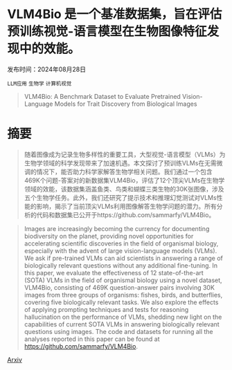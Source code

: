 # VLM4Bio 是一个基准数据集，旨在评估预训练视觉-语言模型在生物图像特征发现中的效能。

发布时间：2024年08月28日

`LLM应用` `生物学` `计算机视觉`

> VLM4Bio: A Benchmark Dataset to Evaluate Pretrained Vision-Language Models for Trait Discovery from Biological Images

# 摘要

> 随着图像成为记录生物多样性的重要工具，大型视觉-语言模型（VLMs）为生物学领域的科学发现带来了加速机遇。本文探讨了预训练VLMs在无需微调的情况下，能否助力科学家解答生物学相关问题。我们通过一个包含469K个问题-答案对的新数据集VLM4Bio，评估了12个顶尖VLMs在生物学领域的效能，该数据集涵盖鱼类、鸟类和蝴蝶三类生物的30K张图像，涉及五个生物学任务。此外，我们还研究了提示技术和推理幻觉测试对VLMs性能的影响，揭示了当前顶尖VLMs利用图像解答生物学问题的潜力。所有分析的代码和数据集已公开于https://github.com/sammarfy/VLM4Bio。

> Images are increasingly becoming the currency for documenting biodiversity on the planet, providing novel opportunities for accelerating scientific discoveries in the field of organismal biology, especially with the advent of large vision-language models (VLMs). We ask if pre-trained VLMs can aid scientists in answering a range of biologically relevant questions without any additional fine-tuning. In this paper, we evaluate the effectiveness of 12 state-of-the-art (SOTA) VLMs in the field of organismal biology using a novel dataset, VLM4Bio, consisting of 469K question-answer pairs involving 30K images from three groups of organisms: fishes, birds, and butterflies, covering five biologically relevant tasks. We also explore the effects of applying prompting techniques and tests for reasoning hallucination on the performance of VLMs, shedding new light on the capabilities of current SOTA VLMs in answering biologically relevant questions using images. The code and datasets for running all the analyses reported in this paper can be found at https://github.com/sammarfy/VLM4Bio.

[Arxiv](https://arxiv.org/abs/2408.16176)